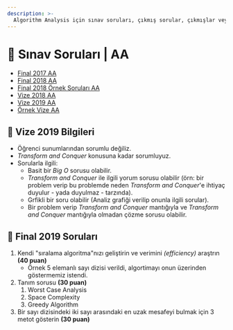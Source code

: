 ```yaml
---
description: >-
  Algorithm Analysis için sınav soruları, çıkmış sorular, çıkmışlar veya önceki senelerde çıkan sorular
---
```


# 📃 Sınav Soruları \| AA

<!--YPackage.YGitbookIntegration-tarafından-otomatik-oluşturulmuştur-->

- [Final 2017 AA](Final%202017%20AA.pdf)
- [Final 2018 AA](Final%202018%20AA.pdf)
- [Final 2018 Örnek Soruları AA](Final%202018%20%C3%96rnek%20Sorular%C4%B1%20AA.pdf)
- [Vize 2018 AA](Vize%202018%20AA.pdf)
- [Vize 2019 AA](Vize%202019%20AA.pdf)
- [Örnek Vize AA](%C3%96rnek%20Vize%20AA.pdf)

<!--YPackage.YGitbookIntegration-tarafından-otomatik-oluşturulmuştur-->

## 📅 Vize 2019 Bilgileri

- Öğrenci sunumlarından sorumlu değiliz.
- _Transform and Conquer_ konusuna kadar sorumluyuz.
- Sorularla ilgili:
  - Basit bir _Big O_ sorusu olabilir.
  - _Transform and Conquer_ ile ilgili yorum sorusu olabilir (örn: bir problem verip bu problemde neden _Transform and Conquer_'e ihtiyaç duyulur - yada duyulmaz - tarzında).
  - Grfikli bir soru olabilir (Analiz grafiği verilip onunla ilgili sorular).
  - Bir problem verip _Transform and Conquer_ mantığıyla ve _Transform and Conquer_ mantığıyla olmadan çözme sorusu olabilir.

## 📅 Final 2019 Soruları
1. Kendi "sıralama algoritma"nızı geliştirin ve verimini _(efficiency)_ araştrın **(40 puan)**
   - Örnek 5 elemanlı sayı dizisi verildi, algortimayı onun üzerinden göstermemiz istendi.
2. Tanım sorusu **(30 puan)**
   1. Worst Case Analysis
   2. Space Complexity
   3. Greedy Algorithm
3. Bir sayı dizisindeki iki sayı arasındaki en uzak mesafeyi bulmak için 3 metot gösterin **(30 puan)**
